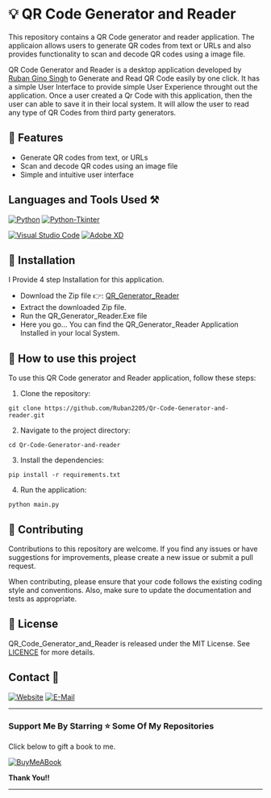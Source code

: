 # 💡 QR Code Generator and Reader

This repository contains a QR Code generator and reader application. The applicaion allows users to generate QR codes from text or URLs and also provides functionality to scan and decode QR codes using a image file. 

QR Code Generator and Reader is a desktop application developed by [Ruban Gino Singh](https://rubangino.in/) to Generate and Read QR Code easily by one click. It has a simple User Interface to provide simple User Experience throught out the application. Once a user created a Qr Code with this application, then the user can able to save it in their local system. It will allow the user to read any type of QR Codes from third party generators. 

## 🚀 Features 

- Generate QR codes from text, or URLs
- Scan and decode QR codes using an image file
- Simple and intuitive user interface 

## Languages and Tools Used ⚒️

[![Python](https://img.shields.io/badge/Python-FFD43B?style=for-the-badge&logo=python&logoColor=blue)](https://github.com/Ruban2205/Qr-Code-Generator-and-reader/)
[![Python-Tkinter](https://img.shields.io/badge/Tkinter%20GUI-FFEDAD?style=for-the-badge&logo=python&logoColor=blue)](https://github.com/Ruban2205/Qr-Code-Generator-and-reader/)

[![Visual Studio Code](https://img.shields.io/badge/Visual_Studio_Code-0078D4?style=for-the-badge&logo=visual%20studio%20code&logoColor=white)](https://github.com/Ruban2205/Qr-Code-Generator-and-reader/)
[![Adobe XD](https://img.shields.io/badge/Adobe%20XD-470137?style=for-the-badge&logo=Adobe%20XD&logoColor=#FF61F6)](https://github.com/Ruban2205/Qr-Code-Generator-and-reader/)

## 🔧 Installation 

I Provide 4 step Installation for this application. 

- Download the Zip file 👉: [QR_Generator_Reader](https://github.com/Ruban2205/Qr-Code-Generator-and-reader/raw/main/Installer/QR_Generator_Reader_Dev_by_Rubanginosingh.zip)
- Extract the downloaded Zip file. 
- Run the QR_Generator_Reader.Exe file 
- Here you go... You can find the QR_Generator_Reader Application Installed in your local System. 


## 👬 How to use this project 

To use this QR Code generator and Reader application, follow these steps: 

1. Clone the repository: 
```
git clone https://github.com/Ruban2205/Qr-Code-Generator-and-reader.git
```

2. Navigate to the project directory: 
```
cd Qr-Code-Generator-and-reader
```

3. Install the dependencies: 
```
pip install -r requirements.txt
```

4. Run the application: 
```
python main.py
```

## 🤝 Contributing 

Contributions to this repository are welcome. If you find any issues or have suggestions for improvements, please create a new issue or submit a pull request. 

When contributing, please ensure that your code follows the existing coding style and conventions. Also, make sure to update the documentation and tests as appropriate. 

## 📄 License 
QR_Code_Generator_and_Reader is released under the MIT License. See [LICENCE](https://github.com/Ruban2205/Qr-Code-Generator-and-reader/blob/main/LICENSE) for more details. 

## Contact 📱

[![Website](https://img.shields.io/badge/website-000000?style=for-the-badge&logo=About.me&logoColor=white)](https://rubangino.in/)
[![E-Mail](https://img.shields.io/badge/Gmail-D14836?style=for-the-badge&logo=gmail&logoColor=white)](mailto:info@rubangino.in)

<hr/>

### Support Me By Starring ⭐ Some Of My Repositories

Click below to gift a book to me.

[![BuyMeABook](https://img.shields.io/badge/Buy%20Me%20a%20Book-ffdd00?style=for-the-badge&logo=buy-me-a-book&logoColor=black)
](https://bit.ly/3M5jxLd)

**Thank You!!**

<hr/>

